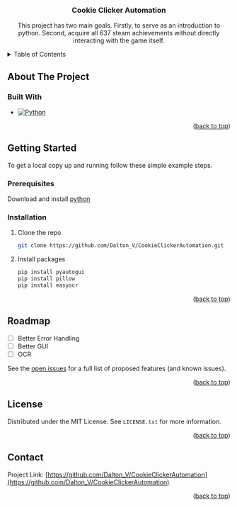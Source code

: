 <a id="readme-top"></a>

<!-- PROJECT LOGO -->
<br />

<h3 align="center">Cookie Clicker Automation</h3>

  <p align="center">
    This project has two main goals. Firstly, to serve as an introduction to python. Second, acquire all 637 steam achievements without directly interacting with the game itself.
    <br />

</div>



<!-- TABLE OF CONTENTS -->
<details>
  <summary>Table of Contents</summary>
  <ol>
    <li>
      <a href="#about-the-project">About The Project</a>
      <ul>
        <li><a href="#built-with">Built With</a></li>
      </ul>
    </li>
    <li>
      <a href="#getting-started">Getting Started</a>
      <ul>
        <li><a href="#prerequisites">Prerequisites</a></li>
        <li><a href="#installation">Installation</a></li>
      </ul>
    </li>
    <li><a href="#usage">Usage</a></li>
    <li><a href="#roadmap">Roadmap</a></li>
    <li><a href="#contributing">Contributing</a></li>
    <li><a href="#license">License</a></li>
    <li><a href="#contact">Contact</a></li>
    <li><a href="#acknowledgments">Acknowledgments</a></li>
  </ol>
</details>

<!-- ABOUT THE PROJECT -->
## About The Project

### Built With

* [![Python][Python]][Python-url]

<p align="right">(<a href="#readme-top">back to top</a>)</p>

<!-- GETTING STARTED -->
## Getting Started

To get a local copy up and running follow these simple example steps.

### Prerequisites

Download and install [python](https://www.python.org/)

### Installation

1. Clone the repo

   ```sh
   git clone https://github.com/Dalton_V/CookieClickerAutomation.git
   ```

2. Install packages

   ```sh
   pip install pyautogui
   pip install pillow
   pip install easyocr
   ```

<p align="right">(<a href="#readme-top">back to top</a>)</p>

<!-- ROADMAP -->
## Roadmap

* [ ] Better Error Handling
* [ ] Better GUI
* [ ] OCR

See the [open issues](https://github.com/Dalton_V/CookieClickerAutomation/issues) for a full list of proposed features (and known issues).

<p align="right">(<a href="#readme-top">back to top</a>)</p>

<!-- LICENSE -->
## License

Distributed under the MIT License. See `LICENSE.txt` for more information.

<p align="right">(<a href="#readme-top">back to top</a>)</p>

<!-- CONTACT -->
## Contact

Project Link: [https://github.com/Dalton_V/CookieClickerAutomation](https://github.com/Dalton_V/CookieClickerAutomation)

<p align="right">(<a href="#readme-top">back to top</a>)</p>

<!-- MARKDOWN LINKS & IMAGES -->
<!-- https://www.markdownguide.org/basic-syntax/#reference-style-links -->
[Python]: https://img.shields.io/badge/python-3670A0?style=for-the-badge&logo=python&logoColor=ffdd54
[Python-url]: https://www.python.org/
